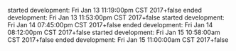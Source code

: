 started development: Fri Jan  13 11:19:00pm CST 2017+false
ended development: Fri Jan  13 11:53:00pm CST 2017+false
started development: Fri Jan  14 07:45:00pm CST 2017+false
ended development: Fri Jan  14 08:12:00pm CST 2017+false
started development: Fri Jan  15 10:58:00am CST 2017+false
ended development: Fri Jan  15 11:00:00am CST 2017+false
